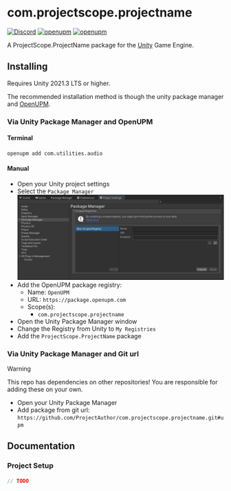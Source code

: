 # com.projectscope.projectname

[![Discord](https://img.shields.io/discord/855294214065487932.svg?label=&logo=discord&logoColor=ffffff&color=7389D8&labelColor=6A7EC2)](https://discord.gg/xQgMW9ufN4) [![openupm](https://img.shields.io/npm/v/com.projectscope.projectname?label=openupm&registry_uri=https://package.openupm.com)](https://openupm.com/packages/com.projectscope.projectname/) [![openupm](https://img.shields.io/badge/dynamic/json?color=brightgreen&label=downloads&query=%24.downloads&suffix=%2Fmonth&url=https%3A%2F%2Fpackage.openupm.com%2Fdownloads%2Fpoint%2Flast-month%2Fcom.projectscope.projectname)](https://openupm.com/packages/com.projectscope.projectname/)

A ProjectScope.ProjectName package for the [Unity](https://unity.com/) Game Engine.

## Installing

Requires Unity 2021.3 LTS or higher.

The recommended installation method is though the unity package manager and [OpenUPM](https://openupm.com/packages/com.projectscope.projectname).

### Via Unity Package Manager and OpenUPM

#### Terminal

```terminal
openupm add com.utilities.audio
```

#### Manual

- Open your Unity project settings
- Select the `Package Manager`
![scoped-registries](images/package-manager-scopes.png)
- Add the OpenUPM package registry:
  - Name: `OpenUPM`
  - URL: `https://package.openupm.com`
  - Scope(s):
    - `com.projectscope.projectname`
- Open the Unity Package Manager window
- Change the Registry from Unity to `My Registries`
- Add the `ProjectScope.ProjectName` package

### Via Unity Package Manager and Git url

> [!WARNING]
> This repo has dependencies on other repositories! You are responsible for adding these on your own.

- Open your Unity Package Manager
- Add package from git url: `https://github.com/ProjectAuthor/com.projectscope.projectname.git#upm`

## Documentation

### Project Setup

```csharp
// TODO
```
